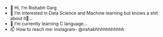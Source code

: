 - 👋 Hi, I’m Rishabh Garg
- 👀 I’m interested in Data Science and Machine learning but knows a shit about it🥲...
- 🌱 I’m currently learning C language...
- 📫 How to reach me: Instagram- @rishabhhhhhhhhhhh

<!---
rishabhhhhhhhhhhh/rishabhhhhhhhhhhh is a ✨ special ✨ repository because its `README.md` (this file) appears on your GitHub profile.
You can click the Preview link to take a look at your changes.
--->
